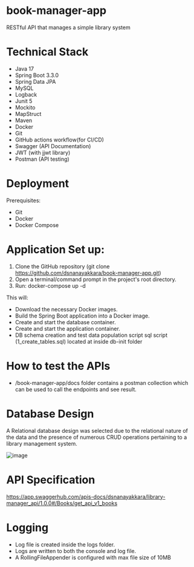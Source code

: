 # book-manager-app
RESTful API that manages a simple library system

# Technical Stack
* Java 17
* Spring Boot 3.3.0
* Spring Data JPA
* MySQL
* Logback
* Junit 5
* Mockito
* MapStruct
* Maven
* Docker
* Git
* GitHub actions workflow(for CI/CD)
* Swagger (API Documentation)
* JWT (with jjwt library)
* Postman (API testing)

# Deployment
Prerequisites:
- Git
- Docker
- Docker Compose

# Application Set up:
1. Clone the GitHub repository (git clone https://github.com/dsnanayakkara/book-manager-app.git)
2. Open a terminal/command prompt in the project's root directory.
3. Run:
docker-compose up -d

This will:

- Download the necessary Docker images.
- Build the Spring Boot application into a Docker image.
- Create and start the database container.
- Create and start the application container.
- DB schema creation and test data population script sql script (1_create_tables.sql) located at  inside db-init folder

# How to test the APIs
- /book-manager-app/docs folder contains a postman collection which can be used to call the endpoints and see result.

# Database Design
A Relational database design was selected due to the relational nature of the data and the presence of numerous CRUD operations pertaining to a library management system.


![image](https://github.com/dsnanayakkara/book-manager-app/assets/47851416/cb357987-1aee-4bd0-bf3f-e5b9ac3d90c8)

# API Specification
https://app.swaggerhub.com/apis-docs/dsnanayakkara/library-manager_api/1.0.0#/Books/get_api_v1_books


# Logging
- Log file is created inside the logs folder.
- Logs are written to both the console and log file.
- A RollingFileAppender is configured with max file size of 10MB